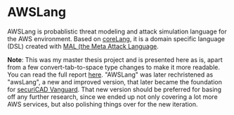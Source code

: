 # AWSLang

AWSLang is probablistic threat modeling and attack simulation language for the AWS environment. Based on [coreLang](https://github.com/pontusj101/coreLang), it is a domain specific language (DSL) created with [MAL (the Meta Attack Language](https://github.com/pontusj101/MAL).

**Note**: This was my master thesis project and is presented here as is, apart from a few convert-tab-to-space type changes to make it more readable. You can read the full report [here](https://kth.diva-portal.org/smash/record.jsf?dswid=-6474&pid=diva2%3A1330746&c=3&searchType=SIMPLE&language=en&query=AWSLang&af=%5B%5D&aq=%5B%5B%5D%5D&aq2=%5B%5B%5D%5D&aqe=%5B%5D&noOfRows=50&sortOrder=author_sort_asc&sortOrder2=title_sort_asc&onlyFullText=false&sf=all). "AWSLang" was later rechristened as "awsLang", a new and improved version, that later became the foundation for [securiCAD Vanguard](https://foreseeti.com/securicad-vanguard-for-aws/). That new version should be preferred for basing off any further research, since we ended up not only covering a lot more AWS services, but also polishing things over for the new iteration.


